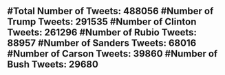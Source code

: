 #Total Number of Tweets: 488056 
#Number of Trump Tweets: 291535
#Number of Clinton Tweets: 261296
#Number of Rubio Tweets: 88957
#Number of Sanders Tweets: 68016
#Number of Carson Tweets: 39860
#Number of Bush Tweets: 29680
---
